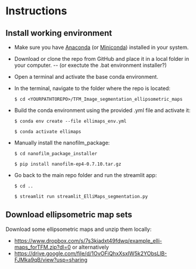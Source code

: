 # Instructions

## Install working environment

- Make sure you have [Anaconda](https://www.anaconda.com/products/individual) (or [Miniconda](https://docs.conda.io/en/latest/miniconda.html)) installed in your system. 

- Download or clone the repo from GitHub and place it in a local folder in your computer. -- (or exectute the .bat environment installer?)

- Open a terminal and activate the base conda environment.

- In the terminal, navigate to the folder where the repo is located:

  `$ cd <YOURPATHTOREPO>/TFM_Image_segmentation_ellipsometric_maps`

- Build the conda environment using the provided .yml file and activate it:

  `$ conda env create --file ellimaps_env.yml`

  `$ conda activate ellimaps`

- Manually install the nanofilm_package:

  `$ cd nanofilm_package_installer`

  `$ pip install nanofilm-ep4-0.7.10.tar.gz`

- Go back to the main repo folder and run the streamlit app:

  `$ cd ..`

  `$ streamlit run streamlit_ElliMaps_segmentation.py`


## Download ellipsometric map sets 

Download some ellipsometric maps and unzip them locally:

- https://www.dropbox.com/s/7s3kiadxt49fdwq/example_elli-maps_forTFM.zip?dl=0 or alternatively
- https://drive.google.com/file/d/1OvOFiQhxXsxIW5k2YObsLlB-FJMka9qB/view?usp=sharing